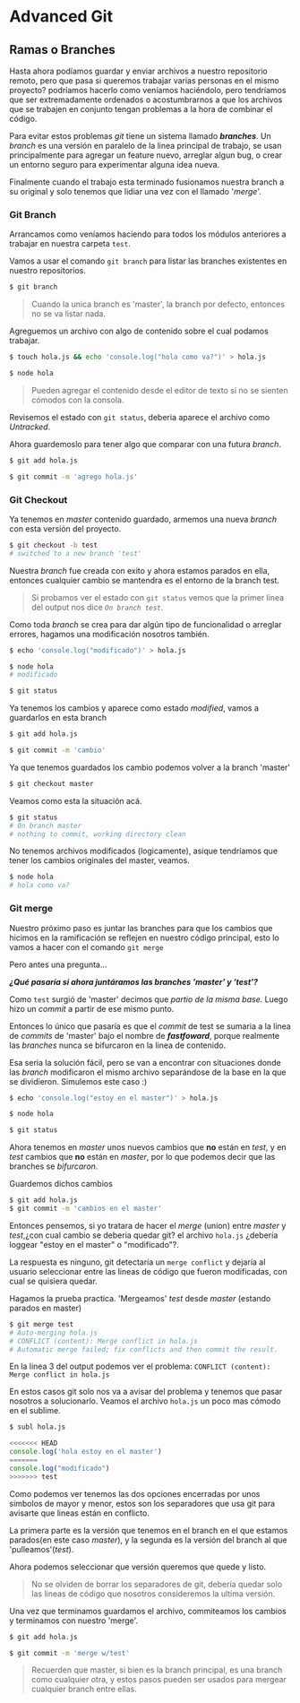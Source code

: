 # Advanced Git

## Ramas o Branches

Hasta ahora podíamos guardar y enviar archivos a nuestro repositorio remoto, pero que pasa si queremos trabajar varias personas en el mismo proyecto? podríamos hacerlo como veníamos haciéndolo, pero tendríamos que ser extremadamente ordenados o acostumbrarnos a que los archivos que se trabajen en conjunto tengan problemas a la hora de combinar el código.

Para evitar estos problemas _git_ tiene un sistema llamado __*branches*__. Un _branch_ es una versión en paralelo de la linea principal de trabajo, se usan principalmente para agregar un feature nuevo, arreglar algun bug, o crear un entorno seguro para experimentar alguna idea nueva.

Finalmente cuando el trabajo esta terminado fusionamos nuestra branch a su original y solo tenemos que lidiar una vez con el llamado '_merge_'.

### Git Branch

Arrancamos como veníamos haciendo para todos los módulos anteriores a trabajar en nuestra carpeta `test`.

Vamos a usar el comando `git branch` para listar las branches existentes en nuestro repositorios.

``` bash
$ git branch
```

>Cuando la unica branch es 'master', la branch por defecto, entonces no se va listar nada.

Agreguemos un archivo con algo de contenido sobre el cual podamos trabajar.

``` bash
$ touch hola.js && echo 'console.log("hola como va?")' > hola.js

$ node hola
```
> Pueden agregar el contenido desde el editor de texto si no se sienten cómodos con la consola.

Revisemos el estado con `git status`, deberia aparece el archivo como _Untracked_.

Ahora guardemoslo para tener algo que comparar con una futura _branch_.

``` bash
$ git add hola.js

$ git commit -m 'agrego hola.js'
```

### Git Checkout

Ya tenemos en _master_ contenido guardado, armemos una nueva _branch_ con esta versión del proyecto.

``` bash
$ git checkout -b test
# switched to a new branch 'test'
```

Nuestra _branch_ fue creada con exito y ahora estamos parados en ella, entonces cualquier cambio se mantendra es el entorno de la branch test.

> Si probamos ver el estado con `git status` vemos que la primer linea del output nos dice _`On branch test`_.

Como toda _branch_ se crea para dar algún tipo de funcionalidad o arreglar errores, hagamos una modificación nosotros también.

``` bash
$ echo 'console.log("modificado")' > hola.js

$ node hola
# modificado

$ git status
```

Ya tenemos los cambios y aparece como estado _modified_, vamos a guardarlos en esta branch

``` bash
$ git add hola.js

$ git commit -m 'cambio'
```

Ya que tenemos guardados los cambio podemos volver a la branch 'master'

``` bash
$ git checkout master
```

Veamos como esta la situación acá.

``` bash
$ git status
# On branch master
# nothing to commit, working directory clean
```

No tenemos archivos modificados (logicamente), asique tendríamos que tener los cambios originales del master, veamos.

``` bash
$ node hola
# hola como va?
```

### Git merge

Nuestro próximo paso es juntar las branches para que los cambios que hicimos en la ramificación se reflejen en nuestro código principal, esto lo vamos a hacer con el comando `git merge`

Pero antes una pregunta...

*__¿Qué pasaría si ahora juntáramos las branches 'master' y 'test'?__*

Como `test` surgió de 'master' decimos que _partio de la misma base_. Luego hizo un _commit_ a partir de ese mismo punto.

Entonces lo único que pasaría es que el _commit_ de test se sumaria a la linea de _commits_ de 'master' bajo el nombre de __*fastfoward*__, porque realmente las _branches_ nunca se bifurcaron en la linea de contenido.

Esa seria la solución fácil, pero se van a encontrar con situaciones donde las _branch_ modificaron el mismo archivo separándose de la base en la que se dividieron. Simulemos este caso :)

``` bash
$ echo 'console.log("estoy en el master")' > hola.js

$ node hola

$ git status
```

Ahora tenemos en *master* unos nuevos cambios que **no** están en *test*, y en *test* cambios que **no** están en *master*, por lo que podemos decir que las branches se _bifurcaron_.

Guardemos dichos cambios 

``` bash
$ git add hola.js
$ git commit -m 'cambios en el master'
```

Entonces pensemos, si yo tratara de hacer el _merge_ (union) entre *master* y *test*,¿con cual cambio se deberia quedar git? el archivo `hola.js` ¿debería loggear "estoy en el master" o "modificado"?.

La respuesta es ninguno, git detectaría un `merge conflict` y dejaría al usuario seleccionar entre las lineas de código que fueron modificadas, con cual se quisiera quedar.

Hagamos la prueba practica. 'Mergeamos' *test* desde *master* (estando parados en master)

``` bash
$ git merge test
# Auto-merging hola.js
# CONFLICT (content): Merge conflict in hola.js
# Automatic merge failed; fix conflicts and then commit the result.
```

En la linea 3 del output podemos ver el problema:
`CONFLICT (content): Merge conflict in hola.js`

En estos casos git solo nos va a avisar del problema y tenemos que pasar nosotros a solucionarlo.
Veamos el archivo `hola.js` un poco mas cómodo en el sublime.

``` bash
$ subl hola.js
```

``` javascript
<<<<<<< HEAD
console.log('hola estoy en el master')
=======
console.log("modificado")
>>>>>>> test
```

Como podemos ver tenemos las dos opciones encerradas por unos simbolos de mayor y menor, estos son los separadores que usa git para avisarte que lineas están en conflicto.

La primera parte es la versión que tenemos en el branch en el que estamos parados(en este caso *master*), y la segunda es la versión del branch al que 'pulleamos'(*test*).

Ahora podemos seleccionar que versión queremos que quede y listo.

> No se olviden de borrar los separadores de git, debería quedar solo las lineas de código que nosotros consideremos la ultima versión.

Una vez que terminamos guardamos el archivo, commiteamos los cambios y terminamos con nuestro 'merge'.

``` bash
$ git add hola.js

$ git commit -m 'merge w/test'
```

> Recuerden que master, si bien es la branch principal, es una branch como cualquier otra, y estos pasos pueden ser usados para mergear cualquier branch entre ellas.
